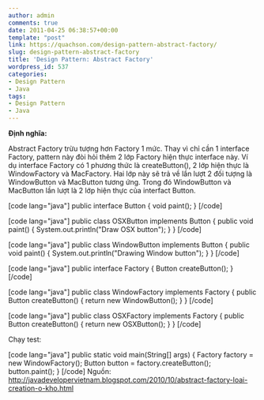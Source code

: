 ```yaml
---
author: admin
comments: true
date: 2011-04-25 06:38:57+00:00
template: "post"
link: https://quachson.com/design-pattern-abstract-factory/
slug: design-pattern-abstract-factory
title: 'Design Pattern: Abstract Factory'
wordpress_id: 537
categories:
- Design Pattern
- Java
tags:
- Design Pattern
- Java
---
```


**Định nghĩa:**

Abstract Factory trừu tượng hơn Factory 1 mức. Thay vì chỉ cần 1 interface Factory, pattern này đòi hỏi thêm 2 lớp Factory hiện thực interface này. Ví dụ interface Factory có 1 phương thức là createButton(), 2 lớp hiện thực là WindowFactory và MacFactory. Hai lớp này sẽ trả về lần lượt 2 đối tượng là WindowButton và MacButton tương ứng. Trong đó WindowButton và MacButton lần lượt là 2 lớp hiện thực của interfact Button.

[code lang="java"]
public interface Button {
void paint();
}
[/code]

[code lang="java"]
public class OSXButton implements Button {
   public void paint() {
      System.out.println("Draw OSX button");
   }
}
[/code]

[code lang="java"]
public class WindowButton implements Button {
   public void paint() {
      System.out.println("Drawing Window button");
   }
}
[/code]

[code lang="java"]
public interface Factory {
   Button createButton();
}
[/code]

[code lang="java"]
public class WindowFactory implements Factory {
   public Button createButton() {
      return new WindowButton();
   }
}
[/code]

[code lang="java"]
public class OSXFactory implements Factory {
   public Button createButton() {
      return new OSXButton();
   }
}
[/code]


Chạy test:

[code lang="java"]
public static void main(String[] args) {
   Factory factory = new WindowFactory();
   Button button = factory.createButton();
   button.paint();
}
[/code]
Nguồn: http://javadevelopervietnam.blogspot.com/2010/10/abstract-factory-loai-creation-o-kho.html
